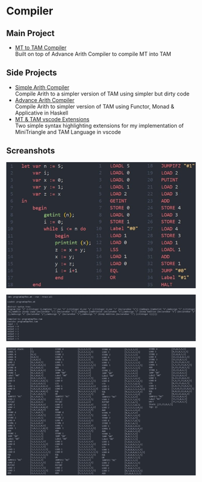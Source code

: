 # Compiler


## Main Project
- [MT to TAM Compiler](cw1)   
    Built on top of Advance Arith Compiler to compile MT into TAM

## Side Projects
- [Simple Arith Compiler](simple_arith_compiler)   
    Compile Arith to a simpler version of TAM using simpler but dirty code
- [Advance Arith Compiler](advance_arith_compiler)   
    Compile Arith to simpler version of TAM using Functor, Monad & Applicative in Haskell
- [MT & TAM vscode Extensions](https://github.com/teoshibin/MTTAM_syntax_highlight)   
    Two simple syntax highlighting extensions for my implementation of MiniTriangle and TAM Language in vscode
    
## Screanshots
<p align="center" float="left">
  <img src="cw1\image\fbnc3.jpg"/>
</p>
<p align="center" float="left">
  <img src="cw1\image\fbnc1.jpg"/>
</p>
<p align="center" float="left">
  <img src="cw1\image\fbnc2.jpg"/>
</p>